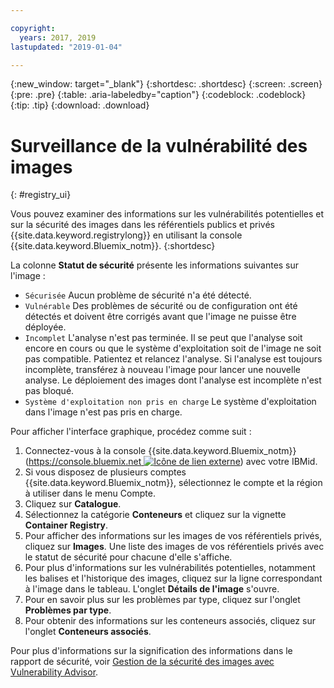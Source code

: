 ```yaml
---

copyright:
  years: 2017, 2019
lastupdated: "2019-01-04"

---
```


{:new_window: target="_blank"}
{:shortdesc: .shortdesc}
{:screen: .screen}
{:pre: .pre}
{:table: .aria-labeledby="caption"}
{:codeblock: .codeblock}
{:tip: .tip}
{:download: .download}

# Surveillance de la vulnérabilité des images
{: #registry_ui}

Vous pouvez examiner des informations sur les vulnérabilités potentielles et sur la sécurité des images dans les référentiels publics et privés {{site.data.keyword.registrylong}} en utilisant la console {{site.data.keyword.Bluemix_notm}}.
{:shortdesc}

La colonne **Statut de sécurité** présente les informations suivantes sur l'image :

- `Sécurisée` Aucun problème de sécurité n'a été détecté.
- `Vulnérable` Des problèmes de sécurité ou de configuration ont été détectés et doivent être corrigés avant que l'image ne puisse être déployée.
- `Incomplet` L'analyse n'est pas terminée. Il se peut que l'analyse soit encore en cours ou que le système d'exploitation soit de l'image ne soit pas compatible. Patientez et relancez l'analyse. Si l'analyse est toujours incomplète, transférez à nouveau l'image pour lancer une nouvelle analyse. Le déploiement
des images dont l'analyse est incomplète n'est pas bloqué.
- `Système d'exploitation non pris en charge` Le système d'exploitation dans l'image n'est pas pris en charge.

Pour afficher l'interface graphique, procédez comme suit :

1. Connectez-vous à la console {{site.data.keyword.Bluemix_notm}} ([https://console.bluemix.net ![Icône de lien externe](../../icons/launch-glyph.svg "Icône de lien externe")](https://console.bluemix.net)) avec votre IBMid.
2. Si vous disposez de plusieurs comptes {{site.data.keyword.Bluemix_notm}}, sélectionnez le compte et la région à utiliser dans le menu Compte.
3. Cliquez sur **Catalogue**.
4. Sélectionnez la catégorie **Conteneurs** et cliquez sur la vignette **Container Registry**.
5. Pour afficher des informations sur les images de vos référentiels privés, cliquez sur **Images**. Une liste des images de vos référentiels privés avec le statut de sécurité pour chacune d'elle s'affiche.
6. Pour plus d'informations sur les vulnérabilités potentielles, notamment les balises et l'historique des images, cliquez sur la ligne correspondant à l'image dans le tableau. L'onglet **Détails de l'image** s'ouvre.
7. Pour en savoir plus sur les problèmes par type, cliquez sur l'onglet **Problèmes par type**.
8. Pour obtenir des informations sur les conteneurs associés, cliquez sur l'onglet **Conteneurs associés**.

Pour plus d'informations sur la signification des informations dans le rapport de sécurité, voir [Gestion de la sécurité des images avec Vulnerability Advisor](/docs/services/va/va_index.html).
